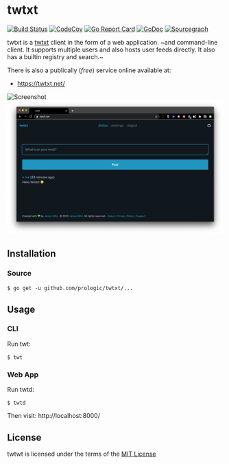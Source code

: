 # twtxt

[![Build Status](https://cloud.drone.io/api/badges/prologic/twtxt/status.svg)](https://cloud.drone.io/prologic/twtxt)
[![CodeCov](https://codecov.io/gh/prologic/twtxt/branch/master/graph/badge.svg)](https://codecov.io/gh/prologic/twtxt)
[![Go Report Card](https://goreportcard.com/badge/prologic/twtxt)](https://goreportcard.com/report/prologic/twtxt)
[![GoDoc](https://godoc.org/github.com/prologic/twtxt?status.svg)](https://godoc.org/github.com/prologic/twtxt) 
[![Sourcegraph](https://sourcegraph.com/github.com/prologic/twtxt/-/badge.svg)](https://sourcegraph.com/github.com/prologic/twtxt?badge)

twtxt is a [twtxt](https://twtxt.readthedocs.io/en/latest/) client in the form
of a web application. ~and command-line client. It supports multiple users and
also hosts user feeds directly. It also  has a builtin registry and search.~

There is also a publically (_free_) service online available at:

- https://twtxt.net/

![Screenshot](./screenshot.png)
![Screenshot 2](./screenshot2.png)

## Installation

### Source

```#!bash
$ go get -u github.com/prologic/twtxt/...
```

## Usage

### CLI

Run twt:

```#!bash
$ twt
```

### Web App

Run twtd:

```#!bash
$ twtd
```

Then visit: http://localhost:8000/

## License

twtwt is licensed under the terms of the [MIT License](/LICENSE)
